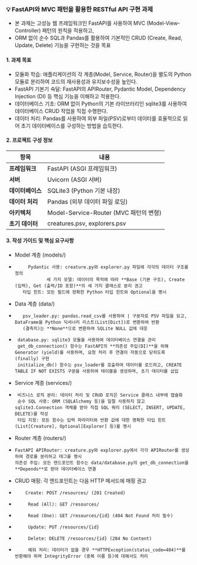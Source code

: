 ### 💡 FastAPI와 MVC 패턴을 활용한 RESTful API 구현 과제
- 본 과제는 고성능 웹 프레임워크인 FastAPI를 사용하여 MVC (Model-View-Controller) 패턴의 원칙을 적용하고,
- ORM 없이 순수 SQL과 Pandas를 활용하여 기본적인 CRUD (Create, Read, Update, Delete) 기능을 구현하는 것을 목표

#### 1. 과제 목표
- 모듈화 학습: 애플리케이션의 각 계층(Model, Service, Router)을 별도의 Python 모듈로 분리하여 코드의 재사용성과 유지보수성을 높인다.
- FastAPI 기본기 숙달: FastAPI의 APIRouter, Pydantic Model, Dependency Injection (DI) 등 핵심 기능을 이해하고 적용한다.
- 데이터베이스 기초: ORM 없이 Python의 기본 라이브러리인 sqlite3를 사용하여 데이터베이스 CRUD 작업을 직접 수행한다.
- 데이터 처리: Pandas를 사용하여 외부 파일(PSV)로부터 데이터를 효율적으로 읽어 초기 데이터베이스를 구성하는 방법을 습득한다.

#### 2. 프로젝트 구성 정보

| **항목**         | **내용**                              |
|-------------------|---------------------------------------|
| **프레임워크**   | FastAPI (ASGI 프레임워크)            |
| **서버**        | Uvicorn (ASGI 서버)                  |
| **데이터베이스** | SQLite3 (Python 기본 내장)           |
| **데이터 처리**  | Pandas (외부 데이터 파일 로딩)        |
| **아키텍처**    | Model-Service-Router (MVC 패턴의 변형) |
| **초기 데이터**  | creatures.psv, explorers.psv         |


#### 3. 작성 가이드 및 핵심 요구사항

- Model 계층 (models/)
-          Pydantic 사용: creature.py와 explorer.py 파일에 각각의 데이터 구조를 정의
                  세 가지 모델: 데이터의 목적에 따라 **Base (기본 구조), Create (입력), Get (출력/ID 포함)**의 세 가지 클래스로 분리 권고
         타입 힌트: 모든 필드에 정확한 Python 타입 힌트와 Optional을 명시

- Data 계층 (data/)
-        psv_loader.py: pandas.read_csv를 사용하여 | 구분자로 PSV 파일을 읽고, DataFrame을 Python 딕셔너리 리스트(List[Dict])로 변환하여 반환
         (결측치)는 **None**으로 변환하여 SQLite NULL 값에 대응
-      database.py: sqlite3 모듈을 사용하여 데이터베이스 연결을 관리
       get_db_connection() 함수는 FastAPI의 **의존성 주입(DI)**을 위해 Generator (yield)를 사용하며, 요청 처리 후 연결이 자동으로 닫히도록 (finally) 구현
       initialize_db() 함수는 psv_loader를 호출하여 데이터를 로드하고, CREATE TABLE IF NOT EXISTS 구문을 사용하여 테이블을 생성하며, 초기 데이터를 삽입
   
- Service 계층 (services/)
-      비즈니스 로직 분리: 데이터 처리 및 CRUD 로직은 Service 클래스 내부에 캡슐화
       순수 SQL 사용: ORM (SQLAlchemy 등)을 일절 사용하지 않고 sqlite3.Connection 객체를 받아 직접 SQL 쿼리 (SELECT, INSERT, UPDATE, DELETE)를 작성
       타입 지정: 모든 함수는 입력 파라미터와 반환 값에 대한 명확한 타입 힌트(List[Creature], Optional[Explorer] 등)를 명시

- Router 계층 (routers/) 
-     FastAPI APIRouter: creature.py와 explorer.py에서 각각 APIRouter를 생성하여 경로를 분리하고 태그를 명시
      의존성 주입: 모든 엔드포인트 함수는 data/database.py의 get_db_connection을 **Depends**로 받아 데이터베이스 연결

- CRUD 매핑: 각 엔드포인트는 다음 HTTP 메서드에 매핑 권고
-         Create: POST /resources/ (201 Created)
-          Read (All): GET /resources/
-          Read (One): GET /resources/{id} (404 Not Found 처리 필수)
-          Update: PUT /resources/{id}
-          Delete: DELETE /resources/{id} (204 No Content)
-          예외 처리: 데이터가 없을 경우 **HTTPException(status_code=404)**를 반환해야 하며 IntegrityError (중복 이름 등)에 대해서도 처리

